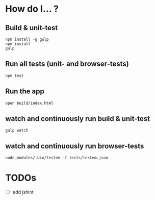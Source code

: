 # How do I... ?

## Build & unit-test
```
npm install -g gulp
npm install
gulp
```

## Run all tests (unit- and browser-tests)
```
npm test
```

## Run the app
```
open build/index.html
```

## watch and continuously run build & unit-test
```
gulp watch
```

## watch and continuously run browser-tests
```
node_modules/.bin/testem -f tests/testem.json
```


# TODOs

- [ ] add jshint
